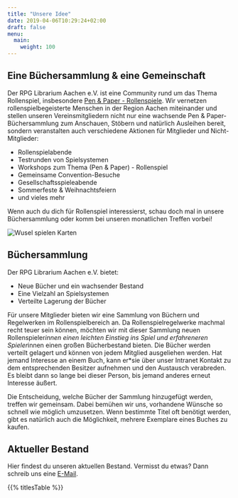 ```yaml
---
title: "Unsere Idee"
date: 2019-04-06T10:29:24+02:00
draft: false
menu:
  main:
    weight: 100
---
```


## Eine Büchersammlung & eine Gemeinschaft
Der RPG Librarium Aachen e.V. ist eine Community rund um das Thema Rollenspiel, insbesondere [Pen & Paper - Rollenspiele](https://de.wikipedia.org/wiki/Pen-%26-Paper-Rollenspiel). Wir vernetzen rollenspielbegeisterte Menschen in der Region Aachen miteinander und stellen unseren Vereinsmitgliedern nicht nur eine wachsende Pen & Paper-Büchersammlung zum Anschauen, Stöbern und natürlich Ausleihen bereit, sondern veranstalten auch verschiedene Aktionen für Mitglieder und Nicht-Mitglieder:

* Rollenspielabende
* Testrunden von Spielsystemen
* Workshops zum Thema (Pen & Paper) - Rollenspiel
* Gemeinsame Convention-Besuche
* Gesellschaftsspieleabende
* Sommerfeste & Weihnachtsfeiern
* und vieles mehr

Wenn auch du dich für Rollenspiel interessierst, schau doch mal in unsere Büchersammlung oder komm bei unseren monatlichen Treffen vorbei!

![Wusel spielen Karten](/img/wusel-spielen-karten.svg)

## Büchersammlung
Der RPG Librarium Aachen e.V. bietet:

* Neue Bücher und ein wachsender Bestand
* Eine Vielzahl an Spielsystemen
* Verteilte Lagerung der Bücher

Für unsere Mitglieder bieten wir eine Sammlung von Büchern und Regelwerken im Rollenspielbereich an. Da Rollenspielregelwerke machmal recht teuer sein können, möchten wir mit dieser Sammlung neuen Rollenspieler*innen einen leichten Einstieg ins Spiel und erfahreneren Spieler*innen einen großen Bücherbestand bieten. Die Bücher werden verteilt gelagert und können von jedem Mitglied ausgeliehen werden. Hat jemand Interesse an einem Buch, kann er*sie über unser Intranet Kontakt zu dem entsprechenden Besitzer aufnehmen und den Austausch verabreden. Es bleibt dann so lange bei dieser Person, bis jemand anderes erneut Interesse äußert.

Die Entscheidung, welche Bücher der Sammlung hinzugefügt werden, treffen wir gemeinsam. Dabei bemühen wir uns, vorhandene Wünsche so schnell wie möglich umzusetzen. Wenn bestimmte Titel oft benötigt werden, gibt es natürlich auch die Möglichkeit, mehrere Exemplare eines Buches zu kaufen.

## Aktueller Bestand
Hier findest du unseren aktuellen Bestand. Vermisst du etwas? Dann schreib uns eine [E-Mail](mailto:kontakt@rpg-librarium.de).

{{% titlesTable %}}

<!--{trackerfilter filters="16/t:18/d" displayList="y" line="y" noflipflop="y" trackerId="3" fields="18:16" showlinks="r" max="-1"}
-->
